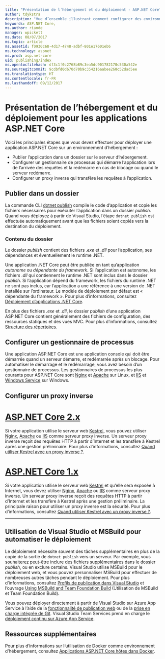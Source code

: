 ```yaml
---
title: "Présentation de l’hébergement et du déploiement - ASP.NET Core"
author: tdykstra
description: "Vue d’ensemble illustrant comment configurer des environnements d’hébergement et y déployer des applications ASP.NET Core."
keywords: ASP.NET Core,
ms.author: riande
manager: wpickett
ms.date: 08/07/2017
ms.topic: article
ms.assetid: f0930c68-4d17-4748-adbf-801e17601eb6
ms.technology: aspnet
ms.prod: asp.net-core
uid: publishing/index
ms.openlocfilehash: df3c1f0c2768b89c3ea5dc901782170c530a542e
ms.sourcegitcommit: 9cdbfd0d670d70b9c354216aabee260c52dad5ee
ms.translationtype: HT
ms.contentlocale: fr-FR
ms.lasthandoff: 09/12/2017
---
```

# <a name="hosting-and-deployment-overview-for-aspnet-core-apps"></a>Présentation de l’hébergement et du déploiement pour les applications ASP.NET Core

Voici les principales étapes que vous devez effectuer pour déployer une application ASP.NET Core sur un environnement d’hébergement :

* Publier l’application dans un dossier sur le serveur d’hébergement.
* Configurer un gestionnaire de processus qui démarre l’application lors de l’arrivée des requêtes et la redémarre en cas de blocage ou quand le serveur redémarre.
* Configurer un proxy inverse qui transfère les requêtes à l’application.

## <a name="publish-to-a-folder"></a>Publier dans un dossier 

La commande CLI [dotnet publish](https://docs.microsoft.com/dotnet/articles/core/tools/dotnet-publish) compile le code d’application et copie les fichiers nécessaires pour exécuter l’application dans un dossier *publish*. Quand vous déployez à partir de Visual Studio, l’étape `dotnet publish` est effectuée automatiquement avant que les fichiers soient copiés vers la destination du déploiement.

### <a name="folder-contents"></a>Contenu du dossier

Le dossier *publish* contient des fichiers *.exe* et *.dll* pour l’application, ses dépendances et éventuellement le runtime .NET.

Une application .NET Core peut être publiée en tant qu’application *autonome* ou *dépendante du framework*. Si l’application est autonome, les fichiers *.dll* qui contiennent le runtime .NET sont inclus dans le dossier *publish*.  Si l’application dépend du framework, les fichiers du runtime .NET ne sont pas inclus, car l’application a une référence à une version de .NET installée sur l’ordinateur. Le modèle de déploiement par défaut est « dépendante du framework ». Pour plus d’informations, consultez [Déploiement d’applications .NET Core](https://docs.microsoft.com/dotnet/articles/core/deploying/index).

En plus des fichiers *.exe* et *.dll*, le dossier *publish* d’une application ASP.NET Core contient généralement des fichiers de configuration, des ressources statiques et des vues MVC.  Pour plus d’informations, consultez [Structure des répertoires](xref:hosting/directory-structure).

## <a name="set-up-a-process-manager"></a>Configurer un gestionnaire de processus

Une application ASP.NET Core est une application console qui doit être démarrée quand un serveur démarre, et redémarrée après un blocage. Pour automatiser le démarrage et le redémarrage, vous avez besoin d’un gestionnaire de processus. Les gestionnaires de processus les plus courants pour ASP.NET Core sont [Nginx](xref:publishing/linuxproduction) et [Apache](xref:publishing/apache-proxy) sur Linux, et [IIS](xref:publishing/iis) et [Windows Service](xref:hosting/windows-service) sur Windows.

## <a name="set-up-a-reverse-proxy"></a>Configurer un proxy inverse

# <a name="aspnet-core-2xtabaspnetcore2x"></a>[ASP.NET Core 2.x](#tab/aspnetcore2x)

Si votre application utilise le serveur web [Kestrel](xref:fundamentals/servers/kestrel), vous pouvez utiliser [Nginx](xref:publishing/linuxproduction), [Apache](xref:publishing/apache-proxy) ou [IIS](xref:publishing/iis) comme serveur proxy inverse. Un serveur proxy inverse reçoit des requêtes HTTP à partir d’Internet et les transfère à Kestrel après une gestion préliminaire. Pour plus d’informations, consultez [Quand utiliser Kestrel avec un proxy inverse ?](xref:fundamentals/servers/kestrel?tabs=aspnetcore2x#when-to-use-kestrel-with-a-reverse-proxy).

# <a name="aspnet-core-1xtabaspnetcore1x"></a>[ASP.NET Core 1.x](#tab/aspnetcore1x)

Si votre application utilise le serveur web [Kestrel](xref:fundamentals/servers/kestrel) et qu’elle sera exposée à Internet, vous devez utiliser [Nginx](xref:publishing/linuxproduction), [Apache](xref:publishing/apache-proxy) ou [IIS](xref:publishing/iis) comme serveur proxy inverse. Un serveur proxy inverse reçoit des requêtes HTTP à partir d’Internet et les transfère à Kestrel après une gestion préliminaire. La principale raison pour utiliser un proxy inverse est la sécurité. Pour plus d’informations, consultez [Quand utiliser Kestrel avec un proxy inverse ?](xref:fundamentals/servers/kestrel?tabs=aspnetcore1x#when-to-use-kestrel-with-a-reverse-proxy).

---

## <a name="using-visual-studio-and-msbuild-to-automate-deployment"></a>Utilisation de Visual Studio et MSBuild pour automatiser le déploiement

Le déploiement nécessite souvent des tâches supplémentaires en plus de la copie de la sortie de `dotnet publish` vers un serveur. Par exemple, vous souhaiterez peut-être inclure des fichiers supplémentaires dans le dossier *publish*, ou en exclure certains. Visual Studio utilise MSBuild pour le déploiement web, et vous pouvez personnaliser MSBuild pour effectuer de nombreuses autres tâches pendant le déploiement. Pour plus d’informations, consultez [Profils de publication dans Visual Studio](xref:publishing/web-publishing-vs) et l’ouvrage [Using MSBuild and Team Foundation Build](http://msbuildbook.com/) (Utilisation de MSBuild et Team Foundation Build).

Vous pouvez déployer directement à partir de Visual Studio sur Azure App Service à l’aide de la [fonctionnalité de publication web](xref:tutorials/publish-to-azure-webapp-using-vs) ou de la [prise en charge intégrée de Git](xref:publishing/azure-continuous-deployment). Visual Studio Team Services prend en charge le [déploiement continu sur Azure App Service](https://www.visualstudio.com/docs/build/aspnet/core/quick-to-azure).

## <a name="additional-resources"></a>Ressources supplémentaires

Pour plus d’informations sur l’utilisation de Docker comme environnement d’hébergement, consultez [Applications ASP.NET Core hôtes dans Docker](xref:publishing/docker).

